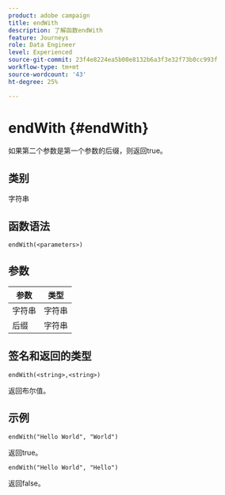 ```yaml
---
product: adobe campaign
title: endWith
description: 了解函数endWith
feature: Journeys
role: Data Engineer
level: Experienced
source-git-commit: 23f4e8224ea5b00e8132b6a3f3e32f73b0cc993f
workflow-type: tm+mt
source-wordcount: '43'
ht-degree: 25%

---
```


# endWith {#endWith}

如果第二个参数是第一个参数的后缀，则返回true。

## 类别

字符串

## 函数语法

`endWith(<parameters>)`

## 参数

| 参数 | 类型 |
|-----------|------------------|
| 字符串 | 字符串 |
| 后缀 | 字符串 |

## 签名和返回的类型

`endWith(<string>,<string>)`

返回布尔值。

## 示例

`endWith("Hello World", "World")`

返回true。

`endWith("Hello World", "Hello")`

返回false。
